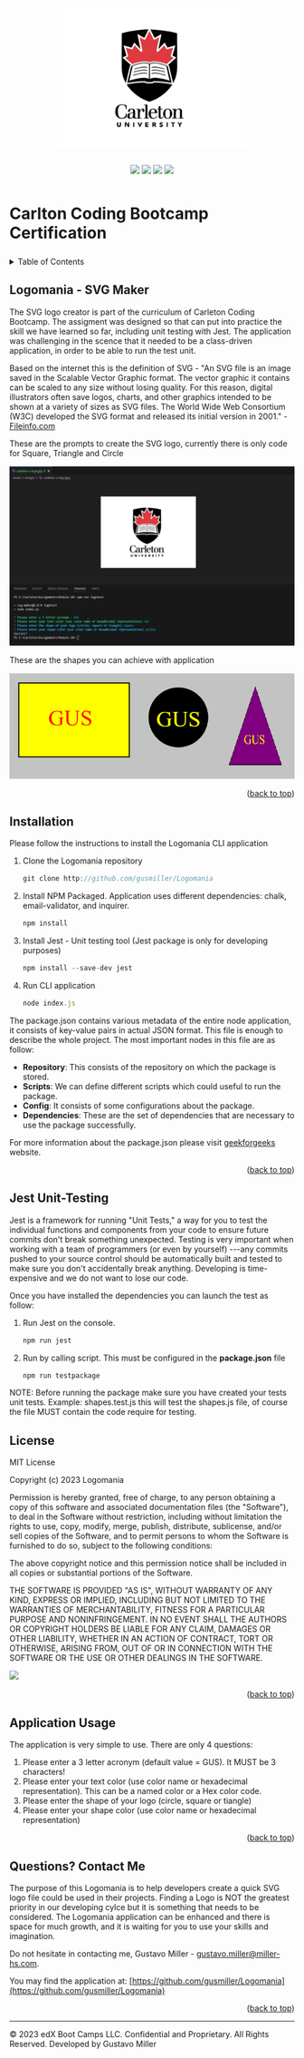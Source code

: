 <a id="readme-top" name="readme-top"></a>

<p align="center"><img src="./assets/images/carleton-u-logo.jpg" height="250"></p>

<p align="center" style="margin-top:25px; margin-bottom:50px;">
	<a><img src="https://img.shields.io/static/v1.svg?label=javascript&message=Language&color=cyan"/></a>
	<a><img src="https://img.shields.io/static/v1.svg?label=nodejs&message=Server&color=green"/></a>
	<a><img src="https://img.shields.io/static/v1.svg?label=License&message=MIT&color=cyan"/></a>
	<a><img src="https://img.shields.io/static/v1.svg?label=Unit-Testing&message=Jest&color=blue"/></a>
</p>

# Carlton Coding Bootcamp Certification

<details style="margin-bottom: 25px; margin-top: 25px;">
	<summary>Table of Contents</summary>
	<ol>
		<li><a href="#Description">Generator Description</a></li>
		<li><a href="#installation">Installation</a></li>
		<li><a href="#jest">Unit Testing</a></li>
		<li><a href="#license">License</a></li>
		<li><a href="#usage">Application Usage</a></li>
		<li><a href="#contactme">Questions? Contact Me!</a></li>
	</ol>
</details>
<div id="Description" style="margin-top: 25px;">

## Logomania - SVG Maker

The SVG logo creator is part of the curriculum of Carleton Coding Bootcamp. The assigment was designed so that can put into practice the skill we have learned so far, including unit testing with Jest. The application was challenging in the scence that it needed to be a class-driven application, in order to be able to run the test unit.

Based on the internet this is the definition of SVG - "An SVG file is an image saved in the Scalable Vector Graphic format. The vector graphic it contains can be scaled to any size without losing quality. For this reason, digital illustrators often save logos, charts, and other graphics intended to be shown at a variety of sizes as SVG files. The World Wide Web Consortium (W3C) developed the SVG format and released its initial version in 2001." - [Fileinfo.com](https://fileinfo.com/extension/svg)

These are the prompts to create the SVG logo, currently there is only code for <span class="color:blue;">Square, Triangle and Circle</span>

<div style="margin-top: 15px;">
	<img src="./assets/images/svg001.png">
</div>

These are the shapes you can achieve with application
<div style="margin-top: 15px;">
	<img src="./assets/images/svg002.png">
</div>

</div>

<p align="right">(<a href="#readme-top">back to top</a>)</p>

<div id="installation" style="margin-top: 20px;">

## Installation

Please follow the instructions to install the Logomania CLI application

1. Clone the Logomania repository
	```js
	git clone http://github.com/gusmiller/Logomania
	```
2. Install NPM Packaged. Application uses different dependencies: chalk, email-validator, and inquirer. 
	```js
	npm install
	```
3. Install Jest - Unit testing tool (Jest package is only for developing purposes)
	```js
	npm install --save-dev jest
	```
4. Run CLI application
	```js
	node index.js
	```
The package.json contains various metadata of the entire node application, it consists of key-value pairs in actual JSON format. This file is enough to describe the whole project. The most important nodes in this file are as follow: 

- **Repository**: This consists of the repository on which the package is stored.
- **Scripts**: We can define different scripts which could useful to run the package.
- **Config**: It consists of some configurations about the package.
- **Dependencies**: These are the set of dependencies that are necessary to use the package successfully.

For more information about the package.json please visit [geekforgeeks](https://www.geeksforgeeks.org/what-is-package-json-in-node-js/) website.
</div>

<p align="right">(<a href="#readme-top">back to top</a>)</p>

<div id="jest" style="margin-top: 20px;">

## Jest Unit-Testing

Jest is a framework for running "Unit Tests," a way for you to test the individual functions and components from your code to ensure future commits don't break something unexpected. 
Testing is very important when working with a team of programmers (or even by yourself) ---any commits pushed to your source control should be automatically built and tested to make sure you don't accidentally break anything. Developing is time-expensive and we do not want to lose our code.

Once you have installed the dependencies you can launch the test as follow:

1. Run Jest on the console.
	```js
	npm run jest
	```
2. Run by calling script. This must be configured in the **package.json** file
	```js
	npm run testpackage
	```
NOTE: Before running the package make sure you have created your tests unit tests. Example: shapes.test.js this will test the shapes.js file, of course the file MUST contain the code require for testing.
</div>

<div id="license" style="margin-top: 25px;">

## License

MIT License

Copyright (c) 2023 Logomania

Permission is hereby granted, free of charge, to any person obtaining a copy of this software and associated documentation files (the "Software"), to deal in the Software without restriction, including without limitation the rights to use, copy, modify, merge, publish, distribute, sublicense, and/or sell copies of the Software, and to permit persons to whom the Software is furnished to do so, subject to the following conditions:

The above copyright notice and this permission notice shall be included in all copies or substantial portions of the Software.

THE SOFTWARE IS PROVIDED "AS IS", WITHOUT WARRANTY OF ANY KIND, EXPRESS OR IMPLIED, INCLUDING BUT NOT LIMITED TO THE WARRANTIES OF MERCHANTABILITY, FITNESS FOR A PARTICULAR PURPOSE AND NONINFRINGEMENT. IN NO EVENT SHALL THE AUTHORS OR COPYRIGHT HOLDERS BE LIABLE FOR ANY CLAIM, DAMAGES OR OTHER LIABILITY, WHETHER IN AN ACTION OF CONTRACT, TORT OR OTHERWISE, ARISING FROM, OUT OF OR IN CONNECTION WITH THE SOFTWARE OR THE USE OR OTHER DEALINGS IN THE SOFTWARE.

<a><img src="https://img.shields.io/static/v1.svg?label=License&message=MIT&color=yellow"/></a>

<p align="right">(<a href="#readme-top">back to top</a>)</p>

</div>

<div id="usage" style="margin-top: 25px;">

## Application Usage

The application is very simple to use. There are only 4 questions:

<ol>
<li>Please enter a 3 letter acronym (default value = GUS). It MUST be 3 characters!</li>
<li>Please enter your text color (use color name or hexadecimal representation). This can be a named color or a Hex color code. </li>
<li>Please enter the shape of your logo (circle, square or tiangle)</li>
<li>Please enter your shape color (use color name or hexadecimal representation)</li>
</ol>

<p align="right">(<a href="#readme-top">back to top</a>)</p>

</div>

<div id="contactme" style="margin-top: 25px;">

## Questions? Contact Me 

The purpose of this Logomania is to help developers create a quick SVG logo file could be used in their projects. Finding a Logo is NOT the greatest priority in our developing cylce but it is something that needs to be considered. The Logomania application can be enhanced and there is space for much growth, and it is waiting for you to use your skills and imagination.

Do not hesitate in contacting me, Gustavo Miller - gustavo.miller@miller-hs.com.

You may find the application at: [https://github.com/gusmiller/Logomania](https://github.com/gusmiller/Logomania)

<p align="right">(<a href="#readme-top">back to top</a>)</p>

</div>

---
© 2023 edX Boot Camps LLC. Confidential and Proprietary. All Rights Reserved. Developed by Gustavo Miller